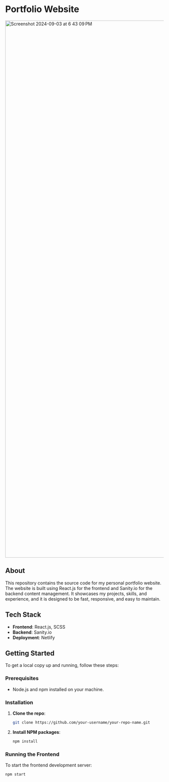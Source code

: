 # Portfolio Website

<img width="1710" alt="Screenshot 2024-09-03 at 6 43 09 PM" src="https://github.com/user-attachments/assets/0f68a8a2-d16d-4ba5-81d0-2ed4e99fceaf">

## About
This repository contains the source code for my personal portfolio website. The website is built using React.js for the frontend and Sanity.io for the backend content management. It showcases my projects, skills, and experience, and it is designed to be fast, responsive, and easy to maintain.

## Tech Stack
- **Frontend**: React.js, SCSS
- **Backend**: Sanity.io
- **Deployment**: Netlify

## Getting Started
To get a local copy up and running, follow these steps:

### Prerequisites
- Node.js and npm installed on your machine.

### Installation
1. **Clone the repo**:
    ```bash
    git clone https://github.com/your-username/your-repo-name.git
    ```

2. **Install NPM packages**:
    ```bash
    npm install
    ```

### Running the Frontend
To start the frontend development server:

```bash
npm start


